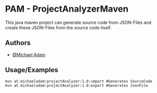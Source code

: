 
# PAM - ProjectAnalyzerMaven
This java maven project can generate source code from JSON-Files and create these JSON-Files from the source code itself.


## Authors

- [@Michael Adam](https://www.github.com/michiadam)


## Usage/Examples

```
mvn at.michaeladam:projectAnalyzer:1.0:import #Generates SourceCode
mvn at.michaeladam:projectAnalyzer:1.0:export #Generates JsonFile
```

